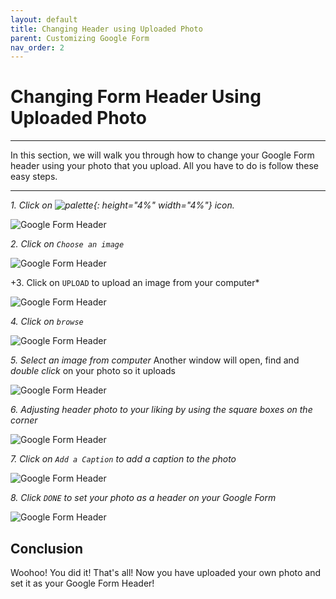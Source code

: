```yaml
---
layout: default
title: Changing Header using Uploaded Photo
parent: Customizing Google Form
nav_order: 2
---
```


# Changing Form Header Using Uploaded Photo

---

In this section, we will walk you through how to change your Google Form header using your photo that you upload. All you have to do is follow these easy steps.

---

*1. Click on ![palette](https://github.com/kevtrng/Google-Forms-Guide/blob/gh-pages/docs/images/icons/paint-palette.png?raw=true){: height="4%" width="4%"} icon.*

![Google Form Header](https://github.com/kevtrng/Google-Forms-Guide/blob/gh-pages/docs/images/customizingForm/1_changing_header.png?raw=true)

*2. Click on `Choose an image`*

![Google Form Header](https://github.com/kevtrng/Google-Forms-Guide/blob/gh-pages/docs/images/customizingForm/2_changing_header.png?raw=true)

+3. Click on `UPLOAD` to upload an image from your computer*

![Google Form Header](https://github.com/kevtrng/Google-Forms-Guide/blob/gh-pages/docs/images/customizingForm/6_changing_header.png?raw=true)

*4. Click on `browse`*

![Google Form Header](https://github.com/kevtrng/Google-Forms-Guide/blob/gh-pages/docs/images/customizingForm/7_changing_header.png?raw=true)

*5. Select an image from computer*
Another window will open, find and _double click_ on your photo so it uploads

![Google Form Header](https://github.com/kevtrng/Google-Forms-Guide/blob/gh-pages/docs/images/customizingForm/8_changing_header.png?raw=true)

*6. Adjusting header photo to your liking by using the square boxes on the corner*

![Google Form Header](https://github.com/kevtrng/Google-Forms-Guide/blob/gh-pages/docs/images/customizingForm/9_changing_header.png?raw=true)

*7. Click on `Add a Caption` to add a caption to the photo*

![Google Form Header](https://github.com/kevtrng/Google-Forms-Guide/blob/gh-pages/docs/images/customizingForm/10_changing_header.png?raw=true)

*8. Click `DONE` to set your photo as a header on your Google Form*

![Google Form Header](https://github.com/kevtrng/Google-Forms-Guide/blob/gh-pages/docs/images/customizingForm/11_changing_header.png?raw=true)

## Conclusion

Woohoo! You did it!
That's all! Now you have uploaded your own photo and set it as your Google Form Header!